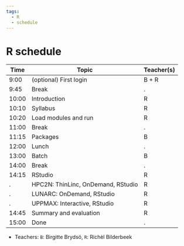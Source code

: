 ```yaml
---
tags:
  - R
  - schedule
---
```


# R schedule

| Time  | Topic                        | Teacher(s) |
|-------|------------------------------|------------|
| 9:00  | (optional) First login       | B + R      |
| 9:45  | Break                        | .          |
| 10:00 | Introduction                 | R          |
| 10:10 | Syllabus                     | R          |
| 10:20 | Load modules and run         | R          |
| 11:00 | Break                        | .          |
| 11:15 | Packages                     | B          |
| 12:00 | Lunch                        | .          |
| 13:00 | Batch                        | B          |
| 14:00 | Break                        | .          |
| 14:15 | RStudio                      | R          |
| .     | HPC2N: ThinLinc, OnDemand, RStudio     | R          |
| .     | LUNARC: OnDemand, RStudio    | R          |
| .     | UPPMAX: Interactive, RStudio | R          |
| 14:45 | Summary and evaluation       | R          |
| 15:00 | Done                         | .          |

- Teachers: `B`: Birgitte Brydsö, `R`: Richèl Bilderbeek
